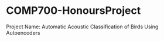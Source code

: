 # COMP700-HonoursProject
Project Name: Automatic Acoustic Classification of Birds Using Autoencoders
